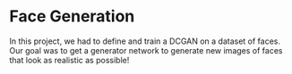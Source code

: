 # Face Generation

In this project, we had to  define and train a DCGAN on a dataset of faces. Our goal was to get a generator network to generate new images of faces that look as realistic as possible!